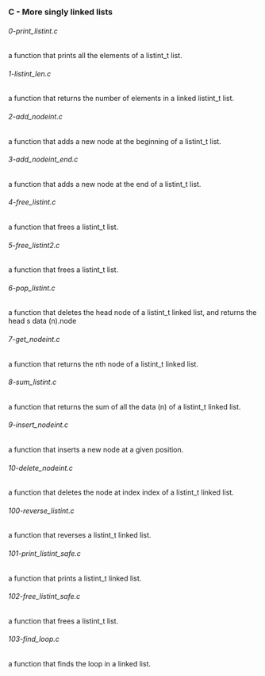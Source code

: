 ### C - More singly linked lists

###### 0-print_listint.c
a function that prints all the elements of a listint_t list.

###### 1-listint_len.c
a function that returns the number of elements in a linked listint_t list.

###### 2-add_nodeint.c
a function that adds a new node at the beginning of a listint_t list.

###### 3-add_nodeint_end.c
a function that adds a new node at the end of a listint_t list.

###### 4-free_listint.c
a function that frees a listint_t list.

###### 5-free_listint2.c
a function that frees a listint_t list.

###### 6-pop_listint.c
a function that deletes the head node of a listint_t linked list, and returns
 the head s data (n).node

###### 7-get_nodeint.c
a function that returns the nth node of a listint_t linked list.

###### 8-sum_listint.c
a function that returns the sum of all the data (n) of a listint_t linked list.

###### 9-insert_nodeint.c
a function that inserts a new node at a given position.

###### 10-delete_nodeint.c
a function that deletes the node at index index of a listint_t linked list.

###### 100-reverse_listint.c
a function that reverses a listint_t linked list.

###### 101-print_listint_safe.c
a function that prints a listint_t linked list.

###### 102-free_listint_safe.c
a function that frees a listint_t list.

###### 103-find_loop.c
a function that finds the loop in a linked list.